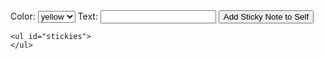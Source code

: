<html>
<head>
<title>Note to Self</title>
<meta charset="utf-8">
<meta name="viewport" content="width=device-width, initial-scale=1, maximum-scale=1">
<link rel="stylesheet" href="notetoself.css">
<script src="notetoself4.js"></script>
</head>
<body>
	<form>
		<label for="note_color">Color: </label>
		<select id="note_color">
			<option value="LightGoldenRodYellow">yellow</option> <!-- #FAFAD2 -->
			<option value="PaleGreen">green</option> <!-- #98FB98 -->
			<option value="LightPink">pink</option> <!-- #FFB6C1 -->
			<option value="LightBlue">blue</option> <!-- #ADD8E6 -->
		</select>
		<label for="note_text">Text:</label> <input type="text" id="note_text">
		<input type="button" id="add_button" value="Add Sticky Note to Self">
<!--
		<input type="button" id="clear_button" value="Clear all Sticky Notes">
-->
	</form>
	
	<ul id="stickies">
	</ul>
</body>
</html>


